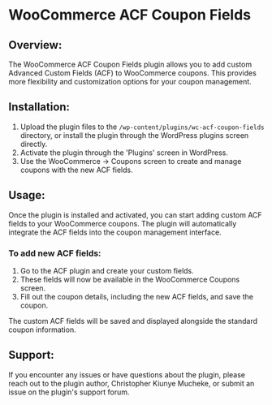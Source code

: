 # WooCommerce ACF Coupon Fields

## Overview:
The WooCommerce ACF Coupon Fields plugin allows you to add custom Advanced Custom Fields (ACF) to WooCommerce coupons. This provides more flexibility and customization options for your coupon management.

## Installation:
1. Upload the plugin files to the `/wp-content/plugins/wc-acf-coupon-fields` directory, or install the plugin through the WordPress plugins screen directly.
2. Activate the plugin through the 'Plugins' screen in WordPress.
3. Use the WooCommerce -> Coupons screen to create and manage coupons with the new ACF fields.

## Usage:
Once the plugin is installed and activated, you can start adding custom ACF fields to your WooCommerce coupons. The plugin will automatically integrate the ACF fields into the coupon management interface.

### To add new ACF fields:
1. Go to the ACF plugin and create your custom fields.
2. These fields will now be available in the WooCommerce Coupons screen.
3. Fill out the coupon details, including the new ACF fields, and save the coupon.

The custom ACF fields will be saved and displayed alongside the standard coupon information.

## Support:
If you encounter any issues or have questions about the plugin, please reach out to the plugin author, Christopher Kiunye Mucheke, or submit an issue on the plugin's support forum.
